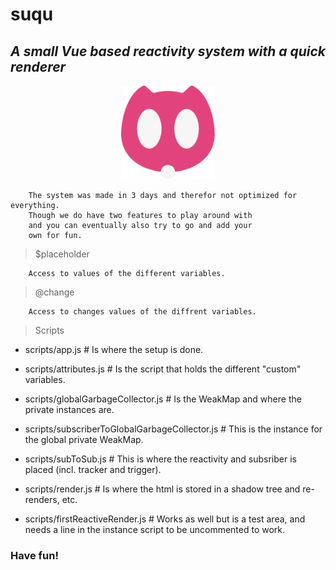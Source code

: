 # suqu
## _A small Vue based reactivity system with a quick renderer_

<p align="center" width="150px" height="150px"><img src="./readme-files/suqu.svg" width="150px" height="150px" /><p>

```read
    The system was made in 3 days and therefor not optimized for everything.
    Though we do have two features to play around with
    and you can eventually also try to go and add your
    own for fun.
```

> $placeholder
```read
    Access to values of the different variables.
```

> @change
```read
    Access to changes values of the diffrent variables.
```
> Scripts

- scripts/app.js # Is where the setup is done.

- scripts/attributes.js # Is the script that holds the different "custom" variables.

- scripts/globalGarbageCollector.js # Is the WeakMap and where the private instances are.

- scripts/subscriberToGlobalGarbageCollector.js # This is the instance for the global private WeakMap.

- scripts/subToSub.js # This is where the reactivity and subsriber is placed (incl. tracker and trigger).

- scripts/render.js # Is where the html is stored in a shadow tree and re-renders, etc.

- scripts/firstReactiveRender.js # Works as well but is a test area, and needs a line in the instance script to be uncommented to work.

### Have fun!